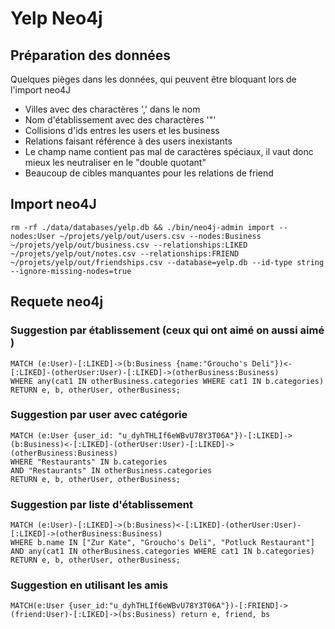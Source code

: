 # Yelp Neo4j

## Préparation des données

Quelques pièges dans les données, qui peuvent être bloquant lors de l'import neo4J

* Villes avec des charactères ',' dans le nom
* Nom d'établissement avec des charactères '"'
* Collisions d'ids entres les users et les business
* Relations faisant référence à des users inexistants
* Le champ name contient pas mal de caractères spéciaux, il vaut donc mieux les neutraliser en le "double quotant"
* Beaucoup de cibles manquantes pour les relations de friend

## Import neo4J

```
rm -rf ./data/databases/yelp.db && ./bin/neo4j-admin import --nodes:User ~/projets/yelp/out/users.csv --nodes:Business ~/projets/yelp/out/business.csv --relationships:LIKED ~/projets/yelp/out/notes.csv --relationships:FRIEND ~/projets/yelp/out/friendships.csv --database=yelp.db --id-type string --ignore-missing-nodes=true
```

## Requete neo4j

### Suggestion par établissement (ceux qui ont aimé <commerce> on aussi aimé <autreCommerce>)

```cypher
MATCH (e:User)-[:LIKED]->(b:Business {name:"Groucho's Deli"})<-[:LIKED]-(otherUser:User)-[:LIKED]->(otherBusiness:Business)
WHERE any(cat1 IN otherBusiness.categories WHERE cat1 IN b.categories)
RETURN e, b, otherUser, otherBusiness;
```

### Suggestion par user avec catégorie

```
MATCH (e:User {user_id: "u_dyhTHLIf6eWBvU78Y3T06A"})-[:LIKED]->(b:Business)<-[:LIKED]-(otherUser:User)-[:LIKED]->(otherBusiness:Business)
WHERE "Restaurants" IN b.categories
AND "Restaurants" IN otherBusiness.categories
RETURN e, b, otherUser, otherBusiness;
```

### Suggestion par liste d'établissement

```
MATCH (e:User)-[:LIKED]->(b:Business)<-[:LIKED]-(otherUser:User)-[:LIKED]->(otherBusiness:Business)
WHERE b.name IN ["Zur Kate", "Groucho's Deli", "Potluck Restaurant"]
AND any(cat1 IN otherBusiness.categories WHERE cat1 IN b.categories)
RETURN e, b, otherUser, otherBusiness;
```

### Suggestion en utilisant les amis

```
MATCH(e:User {user_id:"u_dyhTHLIf6eWBvU78Y3T06A"})-[:FRIEND]->(friend:User)-[:LIKED]->(bs:Business) return e, friend, bs
```
